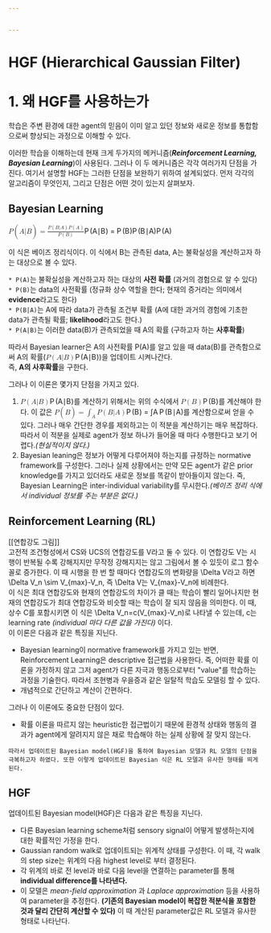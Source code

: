 ```yaml
---


---
```


<h1 id="hgf-hierarchical-gaussian-filter">HGF (Hierarchical Gaussian Filter)</h1>
<h1 id="왜-hgf를-사용하는가">1. 왜 HGF를 사용하는가</h1>
<p>학습은 주변 환경에 대한 agent의 믿음이 이미 알고 있던 정보와 새로운 정보를 통합함으로써 향상되는 과정으로 이해할 수 있다.</p>
<p>이러한 학습을 이해하는데 현재 크게 두가지의 메커니즘(<em><strong>Reinforcement Learning, Bayesian Learning</strong></em>)이 사용된다. 그러나 이 두 메커니즘은 각각 여러가지 단점을 가진다. 여기서 설명할 HGF는 그러한 단점을 보완하기 위하여 설계되었다. 먼저 각각의 알고리즘이 무엇인지, 그리고 단점은 어떤 것이 있는지 살펴보자.</p>
<h2 id="bayesian-learning">Bayesian Learning</h2>
<p><span class="katex--display"><span class="katex-display"><span class="katex"><span class="katex-mathml"><math><semantics><mrow><mi>P</mi><mo>(</mo><mi>A</mi><mi mathvariant="normal">∣</mi><mi>B</mi><mo>)</mo><mo>=</mo><mfrac><mrow><mi>P</mi><mo>(</mo><mi>B</mi><mi mathvariant="normal">∣</mi><mi>A</mi><mo>)</mo><mi>P</mi><mo>(</mo><mi>A</mi><mo>)</mo></mrow><mrow><mi>P</mi><mo>(</mo><mi>B</mi><mo>)</mo></mrow></mfrac></mrow><annotation encoding="application/x-tex"> P(A|B)=\frac { P(B|A)P(A) }{ P(B) } </annotation></semantics></math></span><span class="katex-html" aria-hidden="true"><span class="base"><span class="strut" style="height: 1em; vertical-align: -0.25em;"></span><span class="mord mathit" style="margin-right: 0.13889em;">P</span><span class="mopen">(</span><span class="mord mathit">A</span><span class="mord">∣</span><span class="mord mathit" style="margin-right: 0.05017em;">B</span><span class="mclose">)</span><span class="mspace" style="margin-right: 0.277778em;"></span><span class="mrel">=</span><span class="mspace" style="margin-right: 0.277778em;"></span></span><span class="base"><span class="strut" style="height: 2.363em; vertical-align: -0.936em;"></span><span class="mord"><span class="mopen nulldelimiter"></span><span class="mfrac"><span class="vlist-t vlist-t2"><span class="vlist-r"><span class="vlist" style="height: 1.427em;"><span class="" style="top: -2.314em;"><span class="pstrut" style="height: 3em;"></span><span class="mord"><span class="mord mathit" style="margin-right: 0.13889em;">P</span><span class="mopen">(</span><span class="mord mathit" style="margin-right: 0.05017em;">B</span><span class="mclose">)</span></span></span><span class="" style="top: -3.23em;"><span class="pstrut" style="height: 3em;"></span><span class="frac-line" style="border-bottom-width: 0.04em;"></span></span><span class="" style="top: -3.677em;"><span class="pstrut" style="height: 3em;"></span><span class="mord"><span class="mord mathit" style="margin-right: 0.13889em;">P</span><span class="mopen">(</span><span class="mord mathit" style="margin-right: 0.05017em;">B</span><span class="mord">∣</span><span class="mord mathit">A</span><span class="mclose">)</span><span class="mord mathit" style="margin-right: 0.13889em;">P</span><span class="mopen">(</span><span class="mord mathit">A</span><span class="mclose">)</span></span></span></span><span class="vlist-s">​</span></span><span class="vlist-r"><span class="vlist" style="height: 0.936em;"><span class=""></span></span></span></span></span><span class="mclose nulldelimiter"></span></span></span></span></span></span></span></p>
<p>이 식은 베이즈 정리식이다. 이 식에서 B는 관측된 data, A는 불확실성을 계산하고자 하는 대상으로 볼 수 있다.</p>
<p><code>* P(A)</code>는 불확실성을 계산하고자 하는 대상의 <strong>사전 확률</strong> (과거의 경험으로 알 수 있다)<br>
<code>* P(B)</code>는 data의 사전확률 (정규화 상수 역할을 한다; 현재의 증거라는 의미에서 <strong>evidence</strong>라고도 한다)<br>
<code>* P(B|A)</code>는 A에 따라 data가 관측될 조건부 확률 (A에 대한 과거의 경험에 기초한 data가 관측될 확률; <strong>likelihood</strong>라고도 한다.)<br>
<code>* P(A|B)</code>는 이러한 data(B)가 관측되었을 때 A의 확률 (구하고자 하는 <strong>사후확률</strong>)</p>
<p>따라서 Bayesian learner은 A의 사전확률 P(A)를 알고 있을 때 data(B)를 관측함으로써 A의 확률(<span class="katex--inline"><span class="katex"><span class="katex-mathml"><math><semantics><mrow><mi>P</mi><mo>(</mo><mi>A</mi><mi mathvariant="normal">∣</mi><mi>B</mi><mo>)</mo></mrow><annotation encoding="application/x-tex">P(A|B)</annotation></semantics></math></span><span class="katex-html" aria-hidden="true"><span class="base"><span class="strut" style="height: 1em; vertical-align: -0.25em;"></span><span class="mord mathit" style="margin-right: 0.13889em;">P</span><span class="mopen">(</span><span class="mord mathit">A</span><span class="mord">∣</span><span class="mord mathit" style="margin-right: 0.05017em;">B</span><span class="mclose">)</span></span></span></span></span>)을 업데이트 시켜나간다.<br>
즉, <strong>A의 사후확률</strong>을 구한다. </p>
<p>그러나 이 이론은 몇가지 단점을 가지고 있다.</p>
<ol>
<li><span class="katex--inline"><span class="katex"><span class="katex-mathml"><math><semantics><mrow><mi>P</mi><mo>(</mo><mi>A</mi><mi mathvariant="normal">∣</mi><mi>B</mi><mo>)</mo></mrow><annotation encoding="application/x-tex">P(A|B)</annotation></semantics></math></span><span class="katex-html" aria-hidden="true"><span class="base"><span class="strut" style="height: 1em; vertical-align: -0.25em;"></span><span class="mord mathit" style="margin-right: 0.13889em;">P</span><span class="mopen">(</span><span class="mord mathit">A</span><span class="mord">∣</span><span class="mord mathit" style="margin-right: 0.05017em;">B</span><span class="mclose">)</span></span></span></span></span>를 계산하기 위해서는 위의 수식에서 <span class="katex--inline"><span class="katex"><span class="katex-mathml"><math><semantics><mrow><mi>P</mi><mo>(</mo><mi>B</mi><mo>)</mo></mrow><annotation encoding="application/x-tex">P(B)</annotation></semantics></math></span><span class="katex-html" aria-hidden="true"><span class="base"><span class="strut" style="height: 1em; vertical-align: -0.25em;"></span><span class="mord mathit" style="margin-right: 0.13889em;">P</span><span class="mopen">(</span><span class="mord mathit" style="margin-right: 0.05017em;">B</span><span class="mclose">)</span></span></span></span></span>를 계산해야 한다. 이 값은 <span class="katex--inline"><span class="katex"><span class="katex-mathml"><math><semantics><mrow><mi>P</mi><mo>(</mo><mi>B</mi><mo>)</mo><mo>=</mo><msub><mo>∫</mo><mi>A</mi></msub><mrow><mi>P</mi><mo>(</mo><mi>B</mi><mi mathvariant="normal">∣</mi><mi>A</mi><mo>)</mo></mrow></mrow><annotation encoding="application/x-tex">P(B)=\int_{A} {P(B|A)}</annotation></semantics></math></span><span class="katex-html" aria-hidden="true"><span class="base"><span class="strut" style="height: 1em; vertical-align: -0.25em;"></span><span class="mord mathit" style="margin-right: 0.13889em;">P</span><span class="mopen">(</span><span class="mord mathit" style="margin-right: 0.05017em;">B</span><span class="mclose">)</span><span class="mspace" style="margin-right: 0.277778em;"></span><span class="mrel">=</span><span class="mspace" style="margin-right: 0.277778em;"></span></span><span class="base"><span class="strut" style="height: 1.16082em; vertical-align: -0.35582em;"></span><span class="mop"><span class="mop op-symbol small-op" style="margin-right: 0.19445em; position: relative; top: -0.00056em;">∫</span><span class="msupsub"><span class="vlist-t vlist-t2"><span class="vlist-r"><span class="vlist" style="height: 0.122511em;"><span class="" style="top: -2.34418em; margin-left: -0.19445em; margin-right: 0.05em;"><span class="pstrut" style="height: 2.7em;"></span><span class="sizing reset-size6 size3 mtight"><span class="mord mtight"><span class="mord mathit mtight">A</span></span></span></span></span><span class="vlist-s">​</span></span><span class="vlist-r"><span class="vlist" style="height: 0.35582em;"><span class=""></span></span></span></span></span></span><span class="mspace" style="margin-right: 0.166667em;"></span><span class="mord"><span class="mord mathit" style="margin-right: 0.13889em;">P</span><span class="mopen">(</span><span class="mord mathit" style="margin-right: 0.05017em;">B</span><span class="mord">∣</span><span class="mord mathit">A</span><span class="mclose">)</span></span></span></span></span></span>를 계산함으로써 얻을 수 있다. 그러나 매우 간단한 경우를 제외하고는 이 적분을 계산하기는 매우 복잡하다. 따라서 이 적분을 실제로 agent가 정보 하나가 들어올 때 마다 수행한다고 보기 어렵다.<em>(현실적이지 않다.)</em></li>
<li>Bayesian leaning은 정보가 어떻게 다루어져야 하는지를 규정하는 normative framework를 구성한다. 그러나 실제 상황에서는 만약 모든 agent가 같은 prior knowledge를 가지고 있더라도 새로운 정보를 똑같이 받아들이지 않는다. 즉, Bayesian Learning은 inter-individual variability를 무시한다.<em>(베이즈 정리 식에서 individual 정보를 주는 부분은 없다.)</em></li>
</ol>
<h2 id="reinforcement-learning-rl">Reinforcement Learning (RL)</h2>
<p>[[연합강도 그림]] <br>
고전적 조건형성에서 CS와 UCS의 연합강도를 V라고 둘 수 있다. 이 연합강도 V는 시행이 반복될 수록 강해지지만 무작정 강해지지는 않고 그림에서 볼 수 있듯이 로그 함수꼴로 증가한다. 이 때 시행을 한 번 할 때마다 연합강도의 변화량을 \Delta V라고 하면 \Delta V_n \sim  V_{max}-V_n, 즉 \Delta V는 V_{max}-V_n에 비례한다. <br>
이 식은 최대 연합강도와 현재의 연합강도의 차이가 클 때는 학습이 빨리 일어나지만 현재의 연합강도가 최대 연합강도와 비슷할 때는 학습이 잘 되지 않음을 의미한다. 이 때, 상수 C를 포함시키면 이 식은 \Delta V_n=c(V_{max}-V_n)로 나타낼 수 있는데, c는 learning rate <em>(individual 마다 다른 값을 가진다)</em> 이다. <br>
이 이론은 다음과 같은 특징을 지닌다.</p>
<ul>
<li>Bayesian learning이 normative framework를 가지고 있는 반면, Reinforcement Learning은 descriptive 접근법을 사용한다. 즉, 어떠한 확률 이론을 가정하지 않고 그저 agent가 다른 자극과 행동으로부터 "value"를 학습하는 과정을 기술한다. 따라서 조현병과 우을증과 같은 일탈적 학습도 모델링 할 수 있다.</li>
<li>개념적으로 간단하고 계산이 간편하다.</li>
</ul>
<p> 그러나 이 이론에도 중요한 단점이 있다.</p>
<ul>
<li>확률 이론을 따르지 않는 heuristic한 접근법이기 때문에 환경적 상태와 행동의 결과가 agent에게 알려지지 않은 채로 학습해야 하는 실제 상황에 잘 맞지 않는다.</li>
</ul>
<p><code>따라서 업데이트된 Bayesian model(HGF)을 통하여 Bayesian 모델과 RL 모델의 단점을 극복하고자 하였다. 또한 이렇게 업데이트된 Bayesian 식은 RL 모델과 유사한 형태를 띄게 된다.</code></p>
<h2 id="hgf">HGF</h2>
<p>업데이트된 Bayesian model(HGF)은 다음과 같은 특징을 지닌다.</p>
<ul>
<li>다른 Bayesian learning scheme처럼 sensory signal이 어떻게 발생하는지에 대한 확률적인 가정을 한다.</li>
<li>Gaussian random walk로 업데이트되는 위계적 상태를 구성한다. 이 때, 각 walk의 step size는 위계의 다음 highest level로 부터 결정된다.</li>
<li>각 위계의 바로 전 level과 바로 다음 level을 연결하는 parameter를 통해 <strong>individual difference를 나타낸다.</strong></li>
<li>이 모델은 <em>mean-field approximation</em> 과 <em>Laplace approximation</em> 등을 사용하여 parameter을 추정한다. <strong>(기존의 Bayesian model이 복잡한 적분식을 포함한 것과 달리 간단히 계산할 수 있다)</strong> 이 때 계산된 parameter값은 RL 모델과 유사한 형태로 나타난다.</li>
</ul>

